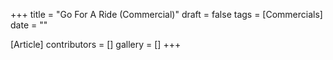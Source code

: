 +++
title = "Go For A Ride (Commercial)"
draft = false
tags = [Commercials]
date = ""

[Article]
contributors = []
gallery = []
+++